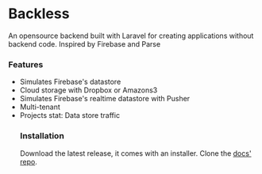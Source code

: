 # Backless
An opensource backend built with Laravel for creating applications without backend code. Inspired by Firebase and Parse

<h3>Features</h3>
<ul>
    <li>Simulates Firebase's datastore</li>
    <li>Cloud storage with Dropbox or Amazons3</li>
<li>Simulates Firebase's realtime datastore with Pusher</li>
    <li>Multi-tenant</li>
    <li>Projects stat: Data store traffic</li>

<h3>Installation</h3>
Download the latest release, it comes with an installer. Clone the <a href = "https://github.com/Farouk-Ibrahim/Backless-docs"> docs' repo</a>.
